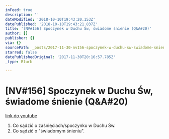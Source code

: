 ```yaml
---
inFeed: true
description: ''
dateModified: '2018-10-10T19:43:20.153Z'
datePublished: '2018-10-10T19:43:21.837Z'
title: '[NV#156] Spoczynek w Duchu Św, świadome śnienie (Q&A#20)'
author: []
publisher: {}
via: {}
sourcePath: _posts/2017-11-30-nv156-spoczynek-w-duchu-sw-swiadome-snienie-qanda20.md
starred: false
datePublishedOriginal: '2017-11-30T20:16:57.785Z'
_type: Blurb

---
```

# \[NV\#156\] Spoczynek w Duchu Św, świadome śnienie (Q&A\#20)
[link do youtube][0]

1. Co sądzić o zaśnięciach/spoczynku w Duchu Św.
2. Co sądzić o "świadomym śnieniu".

[0]: https://www.youtube.com/watch?v=ywuJq1CUC88